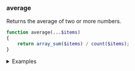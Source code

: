 ### average
Returns the average of two or more numbers.

```php
function average(...$items)
{
    return array_sum($items) / count($items);
}
```

<details>
<summary>Examples</summary>

```php
average(1, 2, 3); // 2
```

</details>

